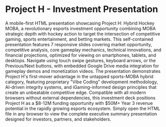 # Project H - Investment Presentation

A mobile-first HTML presentation showcasing Project H: Hybrid Hockey MOBA, a revolutionary esports investment opportunity combining MOBA strategic depth with hockey action to target the intersection of competitive gaming, sports entertainment, and betting markets. This self-contained presentation features 7 responsive slides covering market opportunity, competitive analysis, core gameplay mechanics, technical innovations, and financial projections, optimized for viewing on smartphones, tablets, and desktops. Navigate using touch swipe gestures, keyboard arrows, or the Previous/Next buttons, with embedded Google Drive media integration for gameplay demos and monetization videos. The presentation demonstrates Project H's first-mover advantage in the untapped sports-MOBA hybrid category, featuring proprietary "Vibe Coding" development methodology, AI-driven integrity systems, and iGaming-informed design principles that create an unbeatable competitive edge. Compatible with all modern browsers without external dependencies, this investment deck positions Project H as a $8-12M funding opportunity with $50M+ Year 3 revenue potential in the rapidly growing esports ecosystem. Simply open the HTML file in any browser to view the complete executive summary presentation designed for investors, partners, and stakeholders.
